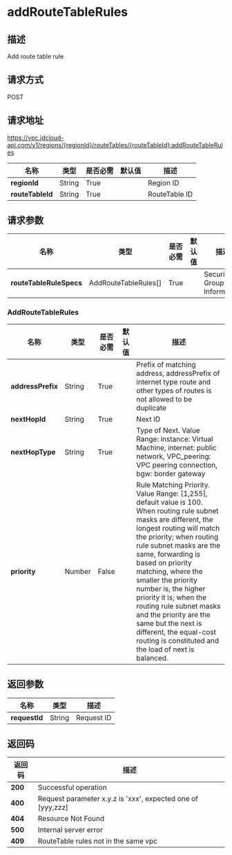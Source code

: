 # addRouteTableRules


## 描述
Add route table rule

## 请求方式
POST

## 请求地址
https://vpc.jdcloud-api.com/v1/regions/{regionId}/routeTables/{routeTableId}:addRouteTableRules

|名称|类型|是否必需|默认值|描述|
|---|---|---|---|---|
|**regionId**|String|True| |Region ID|
|**routeTableId**|String|True| |RouteTable ID|

## 请求参数
|名称|类型|是否必需|默认值|描述|
|---|---|---|---|---|
|**routeTableRuleSpecs**|AddRouteTableRules[]|True| |Security Group Rule Information|

### AddRouteTableRules
|名称|类型|是否必需|默认值|描述|
|---|---|---|---|---|
|**addressPrefix**|String|True| |Prefix of matching address, addressPrefix of internet type route and other types of routes is not allowed to be duplicate|
|**nextHopId**|String|True| |Next ID|
|**nextHopType**|String|True| |Type of Next. Value Range: instance: Virtual Machine, internet: public network, VPC_peering: VPC peering connection, bgw: border gateway|
|**priority**|Number|False| |Rule Matching Priority. Value Range: [1,255], default value is 100. When routing rule subnet masks are different, the longest routing will match the priority; when routing rule subnet masks are the same, forwarding is based on priority matching, where the smaller the priority number is, the higher priority it is; when the routing rule subnet masks and the priority are the same but the next is different, the equal-cost routing is constituted and the load of next is balanced.|

## 返回参数
|名称|类型|描述|
|---|---|---|
|**requestId**|String|Request ID|


## 返回码
|返回码|描述|
|---|---|
|**200**|Successful operation|
|**400**|Request parameter x.y.z is 'xxx', expected one of [yyy,zzz]|
|**404**|Resource Not Found|
|**500**|Internal server error|
|**409**|RouteTable rules not in the same vpc|
